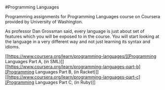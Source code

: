 #Programming Languages

Programming assignments for Programming Languages course on Coursera provided
by University of Washington.

As professor Dan Grossman said, every language is just about set of features which you will be exposed to in the course.
You will start looking at the language in a very different way and not just learning its syntax and idioms.

[[https://www.coursera.org/learn/programming-languages/][Programming Languages Part A, (in SML)]]
[[https://www.coursera.org/learn/programming-languages-part-b][Programming Languages Part B, (in Racket)]]
[[https://www.coursera.org/learn/programming-languages-part-c][Programming Languages Part C, (in Ruby)]]
